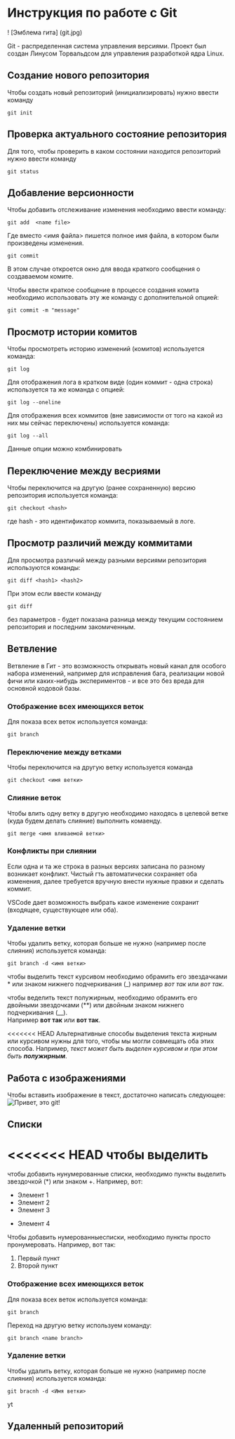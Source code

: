 # Инструкция по работе с Git 

! [Эмблема гита] (git.jpg)

Git - распределенная система управления версиями. Проект был создан Линусом Торвальдсом для управления разработкой ядра Linux.

## Создание нового репозитория 

Чтобы создать новый репозиторий (инициализировать) нужно ввести команду 

    git init    

## Проверка актуального состояние репозитория 

Для того, чтобы проверить в каком состоянии находится репозиторий нужно ввести команду 

    git status

## Добавление версионности 

Чтобы добавить отслеживание  изменения необходимо ввести команду: 

    git add  <name file>

Где вместо <имя файла> пишется полное имя файла, в котором были произведены изменения.

    git commit

В этом случае откроется окно для ввода краткого сообщения о создаваемом комите.

Чтобы ввести краткое сообщение в процессе создания комита необходимо использовать эту же команду с дополнительной опцией:

    git commit -m "message"

## Просмотр истории комитов 

Чтобы просмотреть историю изменений (комитов) используется команда: 

    git log

Для отображения лога в кратком виде (один коммит - одна строка) используется та же команда с опцией:

    git log --oneline

Для отображения всех коммитов (вне зависимости от того на какой из них мы сейчас переключены) используется команда:

    git log --all

Данные опции можно комбинировать 

## Переключение между весриями 

Чтобы переключится на другую (ранее сохраненную) версию репозитория используется команда:

    git checkout <hash>

где hash - это идентификатор коммита, показываемый в логе.

## Просмотр различий между коммитами 

Для просмотра различий между разными версиями репозитория используются команды: 

    git diff <hash1> <hash2>

При этом если ввести команду 

    git diff 

без параметров - будет показана разница между текущим состоянием репозитория и последним закомиченным.

## Ветвление 

Ветвление в Гит - это возможность открывать новый канал для особого набора изменений, например для исправления бага, реализации новой фичи или каких-нибудь экспериментов - и все это без вреда для основной кодовой базы.

### Отображение всех имеющихся веток 

Для показа всех веток используется команда:

    git branch

### Переключение между ветками 

Чтобы переключится на другую ветку используется команда 

    git checkout <имя ветки>

### Слияние веток 

Чтобы влить одну ветку в другую необходимо находясь в целевой ветке (куда будем делать слияние) выполнить комаенду. 

    git merge <имя вливаемой ветки>

### Конфликты при слиянии

Если одна и та же строка в разных версиях записана по разному возникает конфликт. 
Чистый гть автоматически сохраняет оба изменения, далее требуется вручную внести нужные правки и сделать коммит.

VSCode дает возможность выбрать какое изменение сохранит (входящее, существующее или оба).

### Удаление ветки 

Чтобы удалить ветку, которая больше не нужно (например после слияния) используется команда:

    git branch -d <имя ветки>
    
чтобы выделить текст курсивом необходимо обрамить его звездачками * или знаком нижнего подчеркивания (_) например *вот так* или _вот так_.

чтобы веделить текст полужирным, необходимо обрамить его двойными звездочками (**) или двойным знаком нижнего подчеркивания (__).  
Например **вот так** или __вот так__.

<<<<<<< HEAD
Альтернативные способы выделения текста жирным или курсивом нужны для того, чтобы мы могли совмещать оба этих способа. Например, _текст может быть выделен курсивом и при этом быть **полужирным**_.

## Работа с изображениями

Чтобы вставить изображение в текст, достаточно написать следующее: 
![Привет, это git!](git.jpg)

## Списки 

<<<<<<< HEAD
чтобы выделить 
=======
чтобы добавить нунумерованные списки, необходимо пункты выделить звездочкой (*) или знаком +. Например, вот:
* Элемент 1
* Элемент 2
* Элемент 3
+ Элемент 4 

Чтобы добавить нумерованныесписки, необходимо пункты просто пронумеровать. Например, вот так:
1. Первый пункт
2. Второй пункт 

### Отображение всех имеющихся веток

Для показа всех веток используется команда:

    git branch

Переход на другую ветку используем команду: 

    git branch <name branch>

### Удаление ветки 

Чтобы удалить ветку, которая больше не нужно (например после слияния) используется команда:

    git bracnh -d <Имя ветки>

yt 

## Удаленный репозиторий 
